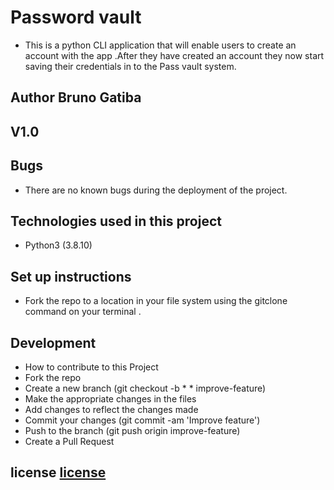 # Password vault
* This is a python CLI application that will enable users to create an account with the app .After they have created an account they now start saving their credentials in to the Pass vault system.

## Author Bruno Gatiba 

## V1.0 

## Bugs
* There are no known bugs during the deployment of the project.





## Technologies used in this project 
* Python3 (3.8.10)


## Set up instructions 
* Fork the repo to a location in your file system  using the gitclone command on your terminal .

## Development 
* How to contribute to this Project 
* Fork the repo
* Create a new branch (git checkout -b * * improve-feature)
* Make the appropriate changes in the files
* Add changes to reflect the changes made
* Commit your changes (git commit -am 'Improve feature')
* Push to the branch (git push origin improve-feature)
* Create a Pull Request

## license [license](license)

